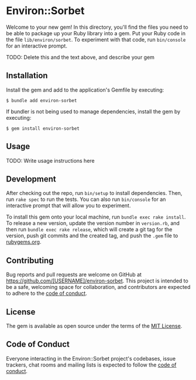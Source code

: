 # Environ::Sorbet

Welcome to your new gem! In this directory, you'll find the files you need to be able to package up your Ruby library into a gem. Put your Ruby code in the file `lib/environ/sorbet`. To experiment with that code, run `bin/console` for an interactive prompt.

TODO: Delete this and the text above, and describe your gem

## Installation

Install the gem and add to the application's Gemfile by executing:

    $ bundle add environ-sorbet

If bundler is not being used to manage dependencies, install the gem by executing:

    $ gem install environ-sorbet

## Usage

TODO: Write usage instructions here

## Development

After checking out the repo, run `bin/setup` to install dependencies. Then, run `rake spec` to run the tests. You can also run `bin/console` for an interactive prompt that will allow you to experiment.

To install this gem onto your local machine, run `bundle exec rake install`. To release a new version, update the version number in `version.rb`, and then run `bundle exec rake release`, which will create a git tag for the version, push git commits and the created tag, and push the `.gem` file to [rubygems.org](https://rubygems.org).

## Contributing

Bug reports and pull requests are welcome on GitHub at https://github.com/[USERNAME]/environ-sorbet. This project is intended to be a safe, welcoming space for collaboration, and contributors are expected to adhere to the [code of conduct](https://github.com/[USERNAME]/environ-sorbet/blob/master/CODE_OF_CONDUCT.md).

## License

The gem is available as open source under the terms of the [MIT License](https://opensource.org/licenses/MIT).

## Code of Conduct

Everyone interacting in the Environ::Sorbet project's codebases, issue trackers, chat rooms and mailing lists is expected to follow the [code of conduct](https://github.com/[USERNAME]/environ-sorbet/blob/master/CODE_OF_CONDUCT.md).
